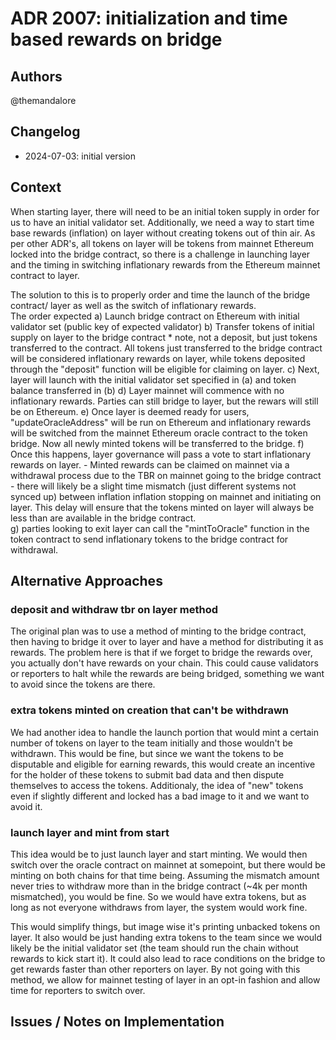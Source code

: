 # ADR 2007: initialization and time based rewards on bridge
## Authors

@themandalore 

## Changelog

- 2024-07-03: initial version

## Context

When starting layer, there will need to be an initial token supply in order for us to have an initial validator set.  Additionally, we need a way to start time base rewards (inflation) on layer without creating tokens out of thin air.  As per other ADR's, all tokens on layer will be tokens from mainnet Ethereum locked into the bridge contract, so there is a challenge in launching layer and the timing in switching inflationary rewards from the Ethereum mainnet contract to layer.  

The solution to this is to properly order and time the launch of the bridge contract/ layer as well as the switch of inflationary rewards.  
The order expected
    a) Launch bridge contract on Ethereum with initial validator set (public key of expected validator)
    b) Transfer tokens of initial supply on layer to the bridge contract
    * note, not a deposit, but just tokens transferred to the contract.  All tokens just transferred to the bridge contract will be considered inflationary rewards on layer, while tokens deposited through the "deposit" function will be eligible for claiming on layer. 
    c) Next, layer will launch with the initial validator set specified in (a) and token balance transferred in (b)
    d) Layer mainnet will commence with no inflationary rewards.  Parties can still bridge to layer, but the rewars will still be on Ethereum. 
    e) Once layer is deemed ready for users, "updateOracleAddress" will be run on Ethereum and inflationary rewards will be switched from the mainnet Ethereum oracle contract to the token bridge.  Now all newly minted tokens will be transferred to the bridge. 
    f)  Once this happens, layer governance will pass a vote to start inflationary rewards on layer. 
        - Minted rewards can be claimed on mainnet via a withdrawal process due to the TBR on mainnet going to the bridge contract
        - there will likely be a slight time mismatch (just different systems not synced up) between inflation inflation stopping on mainnet and initiating on layer.  This delay will ensure that the tokens minted on layer will always be less than are available in the bridge contract.  
    g) parties looking to exit layer can call the "mintToOracle" function in the token contract to send inflationary tokens to the bridge contract for withdrawal.  



## Alternative Approaches

### deposit and withdraw tbr on layer method

The original plan was to use a method of minting to the bridge contract, then having to bridge it over to layer and have a method for distributing it as rewards.  The problem here is that if we forget to bridge the rewards over, you actually don't have rewards on your chain.  This could cause validators or reporters to halt while the rewards are being bridged, something we want to avoid since the tokens are there. 

### extra tokens minted on creation that can't be withdrawn

We had another idea to handle the launch portion that would mint a certain number of tokens on layer to the team initially and those wouldn't be withdrawn.  This would be fine, but since we want the tokens to be disputable and eligible for earning rewards, this would create an incentive for the holder of these tokens to submit bad data and then dispute themselves to access the tokens. Additionaly, the idea of "new" tokens even if slightly different and locked has a bad image to it and we want to avoid it. 


### launch layer and mint from start

This idea would be to just launch layer and start minting.  We would then switch over the oracle contract on mainnet at somepoint, but there would be minting on both chains for that time being.  Assuming the mismatch amount never tries to withdraw more than in the bridge contract (~4k per month mismatched), you would be fine.  So we would have extra tokens, but as long as not everyone withdraws from layer, the system would work fine. 

This would simplify things, but image wise it's printing unbacked tokens on layer.  It also would be just handing extra tokens to the team since we would likely be the initial validator set (the team should run the chain without rewards to kick start it). It could also lead to race conditions on the bridge to get rewards faster than other reporters on layer.  By not going with this method, we allow for mainnet testing of layer in an opt-in fashion and allow time for reporters to switch over.  

## Issues / Notes on Implementation

